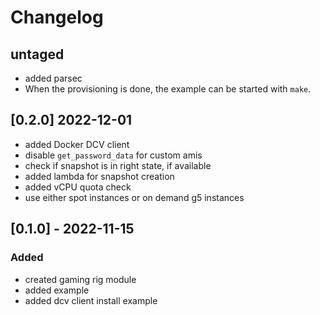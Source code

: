# Changelog

## untaged

- added parsec
- When the provisioning is done, the example can be started with `make`.

## [0.2.0] 2022-12-01

- added Docker DCV client
- disable `get_password_data` for custom amis
- check if snapshot is in right state, if available
- added lambda for snapshot creation
- added vCPU quota check
- use either spot instances or on demand g5 instances

## [0.1.0] - 2022-11-15

### Added 

- created gaming rig module 
- added example
- added dcv client install example
